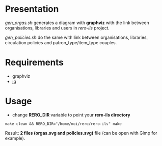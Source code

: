 # Presentation

*gen_orgas.sh* generates a diagram with **graphviz** with the link between organisations, libraries and users in *rero-ils* project.

*gen_policies.sh* do the same with link between organisations, libraries, circulation policies and patron\_type/item\_type couples.

# Requirements

  * graphviz
  * [jq](https://stedolan.github.io/jq/)

# Usage

  * change **RERO\_DIR** variable to point your **rero-ils directory**

```
make clean && RERO_DIR="/home/moi/rero/rero-ils" make
```

Result: **2 files (orgas.svg and policies.svg)** file (can be open with Gimp for example).
